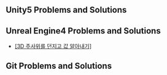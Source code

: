 ## Unity5 Problems and Solutions


## Unreal Engine4 Problems and Solutions

 * [[3D 주사위를 던지고 값 알아내기]](PnS/180226ThrowDiceProblem)
 
 
## Git Problems and Solutions
